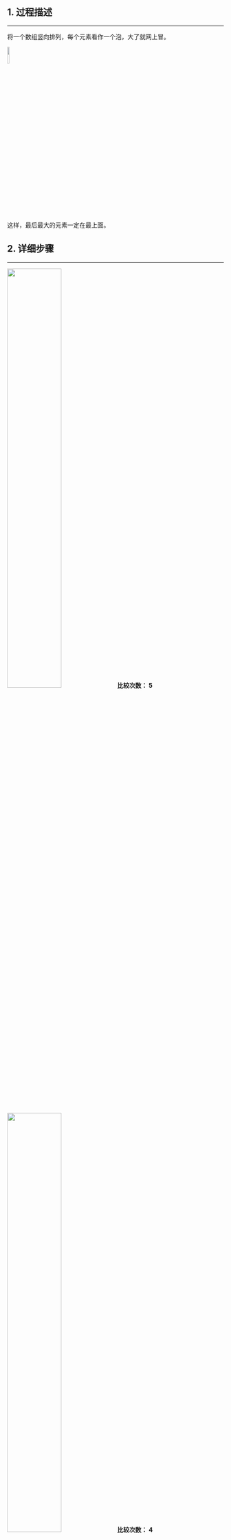 ## 1. 过程描述
---

将一个数组竖向排列，每个元素看作一个泡，大了就网上冒。


<img src="https://garden-lu-oss.oss-cn-beijing.aliyuncs.com/imagesGIF.gif" width="10%"/>

这样，最后最大的元素一定在最上面。

## 2. 详细步骤
---

<img src="https://garden-lu-oss.oss-cn-beijing.aliyuncs.com/imagesround1.gif" width="50%"/>  **比较次数： 5**


<img src="https://garden-lu-oss.oss-cn-beijing.aliyuncs.com/imagesround2.gif" width="50%"/>  **比较次数： 4**



<img src="https://garden-lu-oss.oss-cn-beijing.aliyuncs.com/imagesround3.gif" width="50%"/>  **比较次数： 3**


<img src="https://garden-lu-oss.oss-cn-beijing.aliyuncs.com/imagesround4.gif" width="50%"/> **比较次数： 2**


<img src="https://garden-lu-oss.oss-cn-beijing.aliyuncs.com/images202201211633697.gif" width="50%"/> **比较次数： 1**

<img src="https://garden-lu-oss.oss-cn-beijing.aliyuncs.com/images202201211635649.png" width="50%"/> **比较次数： 1**

$\cdots$

## 3. 时间复杂度分析
---

$(n-1)+(n-2)+\cdots +1 = \frac{n(n-1)}{2} = \frac{1}{2}n^2-\frac{1}{2}n + \frac{1}{2} = O(n^2)$ 


## 4. 冒泡排序特点

- 空间复杂度为$O(1)$ 原地排序算法
- 稳定的排序算法